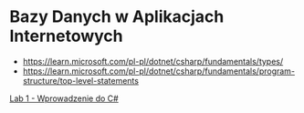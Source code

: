 # Bazy Danych w Aplikacjach Internetowych


* https://learn.microsoft.com/pl-pl/dotnet/csharp/fundamentals/types/
* https://learn.microsoft.com/pl-pl/dotnet/csharp/fundamentals/program-structure/top-level-statements

[Lab 1 - Wprowadzenie do C#](https://learn.microsoft.com/pl-pl/dotnet/csharp/tour-of-csharp/tutorials/)
